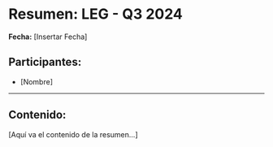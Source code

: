 # Resumen: LEG - Q3 2024

**Fecha:** [Insertar Fecha]

## Participantes:
* [Nombre]

---

## Contenido:

[Aquí va el contenido de la resumen...]